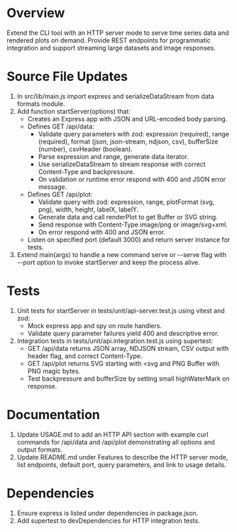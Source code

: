 # Overview
Extend the CLI tool with an HTTP server mode to serve time series data and rendered plots on demand. Provide REST endpoints for programmatic integration and support streaming large datasets and image responses.

# Source File Updates
1. In src/lib/main.js import express and serializeDataStream from data formats module.
2. Add function startServer(options) that:
   - Creates an Express app with JSON and URL-encoded body parsing.
   - Defines GET /api/data:
     * Validate query parameters with zod: expression (required), range (required), format (json, json-stream, ndjson, csv), bufferSize (number), csvHeader (boolean).
     * Parse expression and range, generate data iterator.
     * Use serializeDataStream to stream response with correct Content-Type and backpressure.
     * On validation or runtime error respond with 400 and JSON error message.
   - Defines GET /api/plot:
     * Validate query with zod: expression, range, plotFormat (svg, png), width, height, labelX, labelY.
     * Generate data and call renderPlot to get Buffer or SVG string.
     * Send response with Content-Type image/png or image/svg+xml.
     * On error respond with 400 and JSON error.
   - Listen on specified port (default 3000) and return server instance for tests.
3. Extend main(args) to handle a new command serve or --serve flag with --port option to invoke startServer and keep the process alive.

# Tests
1. Unit tests for startServer in tests/unit/api-server.test.js using vitest and zod:
   - Mock express app and spy on route handlers.
   - Validate query parameter failures yield 400 and descriptive error.
2. Integration tests in tests/unit/api.integration.test.js using supertest:
   - GET /api/data returns JSON array, NDJSON stream, CSV output with header flag, and correct Content-Type.
   - GET /api/plot returns SVG starting with <svg and PNG Buffer with PNG magic bytes.
   - Test backpressure and bufferSize by setting small highWaterMark on response.

# Documentation
1. Update USAGE.md to add an HTTP API section with example curl commands for /api/data and /api/plot demonstrating all options and output formats.
2. Update README.md under Features to describe the HTTP server mode, list endpoints, default port, query parameters, and link to usage details.

# Dependencies
1. Ensure express is listed under dependencies in package.json.
2. Add supertest to devDependencies for HTTP integration tests.